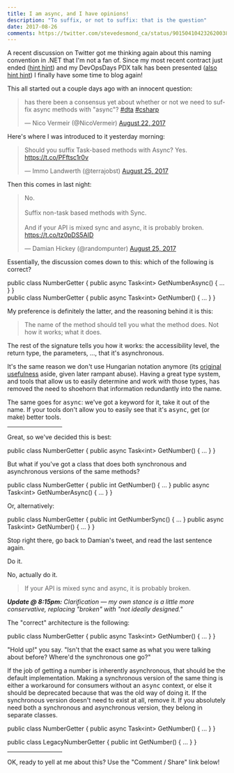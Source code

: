 ```yaml
---
title: I am async, and I have opinions!
description: "To suffix, or not to suffix: that is the question"
date: 2017-08-26
comments: https://twitter.com/stevedesmond_ca/status/901504104232620038
---
```

<p>A recent discussion on Twitter got me thinking again about this naming convention in .NET that I'm not a fan of. Since my most recent contract just ended (<a href="/work-with-steve" target="_blank">hint hint</a>) and my DevOpsDays PDX talk has been presented (<a href="/talks/devopsdayspdx" target="_blank">also hint hint</a>) I finally have some time to blog again!</p>
<p>This all started out a couple days ago with an innocent question:</p>
<blockquote class="twitter-tweet" data-lang="en"><p lang="en" dir="ltr">has there been a consensus yet about whether or not we need to suffix async methods with &quot;async&quot;? <a href="https://twitter.com/hashtag/dta?src=hash">#dta</a> <a href="https://twitter.com/hashtag/csharp?src=hash">#csharp</a></p>— Nico Vermeir (@NicoVermeir) <a href="https://twitter.com/NicoVermeir/status/899892936007180288">August 22, 2017</a></blockquote>
<script async="async" src="//platform.twitter.com/widgets.js" charset="utf-8"></script>
<p>Here's where I was introduced to it yesterday morning:</p>
<blockquote class="twitter-tweet" data-lang="en"><p lang="en" dir="ltr">Should you suffix Task-based methods with Async? Yes. <a href="https://t.co/PFftsc1r0v">https://t.co/PFftsc1r0v</a></p>— Immo Landwerth (@terrajobst) <a href="https://twitter.com/terrajobst/status/900970451937054720">August 25, 2017</a></blockquote>
<script async="async" src="//platform.twitter.com/widgets.js" charset="utf-8"></script>
<p>Then this comes in last night:</p>
<blockquote class="twitter-tweet" data-lang="en"><p lang="en" dir="ltr">No.<br/><br/>Suffix non-task based methods with Sync.<br/><br/>And if your API is mixed sync and async, it is probably broken. <a href="https://t.co/tz0pDS5AID">https://t.co/tz0pDS5AID</a></p>— Damian Hickey (@randompunter) <a href="https://twitter.com/randompunter/status/901215790011207681">August 25, 2017</a></blockquote>
<script async="async" src="//platform.twitter.com/widgets.js" charset="utf-8"></script>
<p>Essentially, the discussion comes down to this: which of the following is correct?</p>
<div class="code">public class NumberGetter
{
    public async Task&lt;int&gt; GetNumberAsync() { ... }
}</div>
<div class="code">public class NumberGetter
{
    public async Task&lt;int&gt; GetNumber() { ... }
}</div>
<p>My preference is definitely the latter, and the reasoning behind it is this:</p>
<blockquote>The name of the method should tell you what the method does. Not how it works; what it does.</blockquote>
<p>The rest of the signature tells you how it works: the accessibility level, the return type, the parameters, ..., that it's asynchronous.</p>
<p>It's the same reason we don't use Hungarian notation anymore (its <a href="https://www.joelonsoftware.com/2005/05/11/making-wrong-code-look-wrong/" target="_blank">original usefulness</a> aside, given later rampant abuse). Having a great type system, and tools that allow us to easily determine and work with those types, has removed the need to shoehorn that information redundantly into the name.</p>
<p>The same goes for <kbd>async</kbd>: we've got a keyword for it, take it out of the name. If your tools don't allow you to easily see that it's <kbd>async</kbd>, get (or make) better tools.</p>
<hr class="alert-light" style="width: 25%;" />
<p>Great, so we've decided this is best:</p>
<div class="code">public class NumberGetter
{
    public async Task&lt;int&gt; GetNumber() { ... }
}</div>
<p>But what if you've got a class that does both synchronous and asynchronous versions of the same methods?</p>
<div class="code">public class NumberGetter
{
    public int GetNumber() { ... }
    public async Task&lt;int&gt; GetNumberAsync() { ... }
}</div>
<p>Or, alternatively:</p>
<div class="code">public class NumberGetter
{
    public int GetNumberSync() { ... }
    public async Task&lt;int&gt; GetNumber() { ... }
}</div>
<p>Stop right there, go back to Damian's tweet, and read the last sentence again.</p>
<p>Do it.</p>
<p>No, actually do it.</p>
<blockquote>If your API is mixed sync and async, it is probably broken.</blockquote>
<p><i><b>Update @ 8:15pm:</b> Clarification — my own stance is a little more conservative, replacing "broken" with "not ideally designed."</i></p>
<p>The "correct" architecture is the following:</p>
<div class="code">public class NumberGetter
{
    public async Task&lt;int&gt; GetNumber() { ... }
}</div>
<p>"Hold up!" you say. "Isn't that the exact same as what you were talking about before? Where'd the synchronous one go?"</p>
<p>If the job of getting a number is inherently asynchronous, that should be the default implementation. Making a synchronous version of the same thing is either a workaround for consumers without an <kbd>async</kbd> context, or else it should be deprecated because that was the old way of doing it. If the synchronous version doesn't need to exist at all, remove it. If you absolutely need both a synchronous and asynchronous version, they belong in separate classes.</p>
<div class="code">public class NumberGetter
{
    public async Task&lt;int&gt; GetNumber() { ... }
}

public class LegacyNumberGetter
{
    public int GetNumber() { ... }
}</div>
<hr class="alert-light" style="width: 25%;" />
<p>OK, ready to yell at me about this? Use the "Comment / Share" link below!</p>